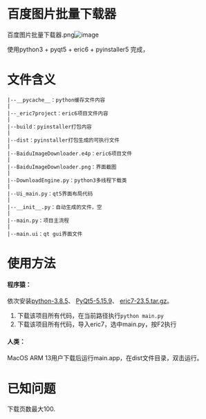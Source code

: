 # 百度图片批量下载器
百度图片批量下载器.png![image](https://github.com/chunchaowei/Python/assets/60838771/88a974ec-5e65-4f9e-9d99-bfd762e2b185)

使用python3 + pyqt5 + eric6 + pyinstaller5 完成，

# 文件含义
```
|--__pycache__：python缓存文件内容
|
|--_eric7project：eric6项目文件内容
|
|--build：pyinstaller打包内容
|
|--dist：pyinstaller打包生成的可执行文件
|
|--BaiduImageDownloader.e4p：eric6项目文件
|
|--BaiduImageDownloader.png：界面截图
|
|--DownloadEngine.py：python3多线程下载类
|
|--Ui_main.py：qt5界面布局代码
|
|--__init__.py：自动生成的文件，空
|
|--main.py：项目主流程
|
|--main.ui：qt gui界面文件
```
# 使用方法
#### 程序猿：

依次安装[python-3.8.5](https://www.python.org/downloads/release/python-385/)、
[PyQt5-5.15.9](https://pypi.org/project/PyQt5/)、
[eric7-23.5.tar.gz](https://eric-ide.python-projects.org/eric-download.html)。


1. 下载该项目所有代码，在当前路径执行`python main.py`
2. 下载该项目所有代码，导入eric7，选中main.py，按F2执行

#### 人类：
MacOS ARM 13用户下载后运行main.app，在dist文件目录，双击运行。

# 已知问题
下载页数最大100.

